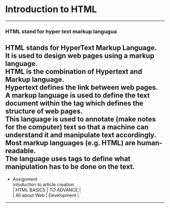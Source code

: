 # Introduction to HTML
--------------------------------------
### HTML stand for hyper text markup langugua
HTML stands for HyperText Markup Language. <br>It is used to design web pages using a markup language. <br>HTML is the combination of Hypertext and Markup language. <br>Hypertext defines the link between web pages. <br>A markup language is used to define the text document within the tag which defines the structure of web pages. <br>This language is used to annotate (make notes for the computer) text so that a machine can understand it and manipulate text accordingly. <br>Most markup languages (e.g. HTML) are human-readable. <br>The language uses tags to define what manipulation has to be done on the text.
----------------------------------------
* Assignment <br>
intoduction to article creation <br>
| HTML BASICS	| TO ADVANCE | <br>
| All about Web	| Development |
-	-	-	-	
